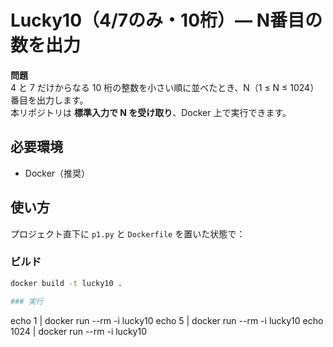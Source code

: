 # Lucky10（4/7のみ・10桁）— N番目の数を出力

**問題**  
4 と 7 だけからなる 10 桁の整数を小さい順に並べたとき、N（1 ≤ N ≤ 1024）番目を出力します。  
本リポジトリは **標準入力で N を受け取り**、Docker 上で実行できます。

## 必要環境
- Docker（推奨）

## 使い方
プロジェクト直下に `p1.py` と `Dockerfile` を置いた状態で：

### ビルド
```bash
docker build -t lucky10 .

### 実行

```
echo 1 | docker run --rm -i lucky10
echo 5 | docker run --rm -i lucky10
echo 1024 | docker run --rm -i lucky10
```


